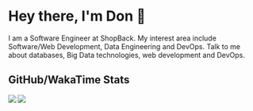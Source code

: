 # Hey there, I'm Don 👋

I am a Software Engineer at ShopBack. My interest area include Software/Web Development, Data Engineering and DevOps. Talk to me about databases, Big Data technologies, web development and DevOps.

## GitHub/WakaTime Stats

<span>
  <a href="https://github.com/anuraghazra/github-readme-stats">
    <img align="left" src="https://github-readme-stats.vercel.app/api?username=don-tay&count_private=true&theme=tokyonight&show_icons=true&count_private=true&hide=stars" />
    <img align="left" src="https://github-readme-stats.vercel.app/api/wakatime?username=don_tay&theme=tokyonight&layout=compact" />
  </a>
</span>
